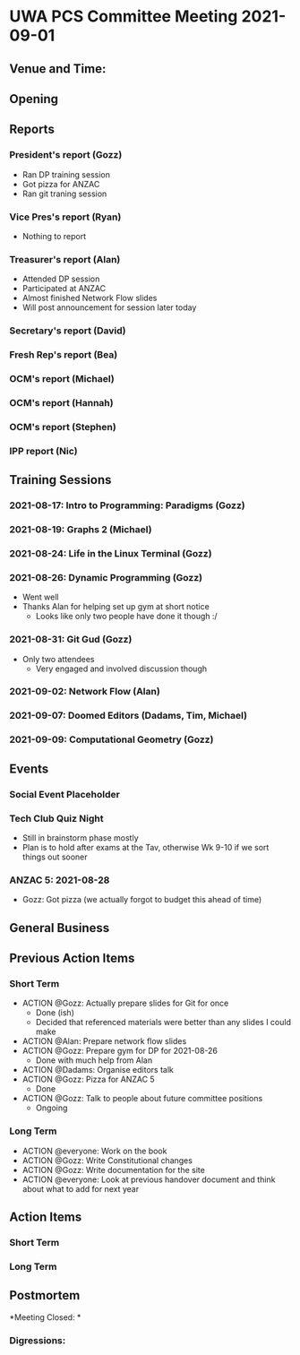 # UWA PCS Committee Meeting 2021-09-01

## Venue and Time:
## Opening
## Reports
### President's report (Gozz)

- Ran DP training session
- Got pizza for ANZAC
- Ran git traning session

### Vice Pres's report (Ryan)
- Nothing to report

### Treasurer's report (Alan)
- Attended DP session
- Participated at ANZAC
- Almost finished Network Flow slides
- Will post announcement for session later today

### Secretary's report (David)
### Fresh Rep's report (Bea)
### OCM's report (Michael)
### OCM's report (Hannah)
### OCM's report (Stephen)
### IPP report (Nic)
## Training Sessions
### 2021-08-17: Intro to Programming: Paradigms (Gozz)
### 2021-08-19: Graphs 2 (Michael)
### 2021-08-24: Life in the Linux Terminal (Gozz)
### 2021-08-26: Dynamic Programming (Gozz)

- Went well
- Thanks Alan for helping set up gym at short notice
  - Looks like only two people have done it though :/

### 2021-08-31: Git Gud (Gozz)

- Only two attendees
  - Very engaged and involved discussion though

### 2021-09-02: Network Flow (Alan) 
### 2021-09-07: Doomed Editors (Dadams, Tim, Michael)
### 2021-09-09: Computational Geometry (Gozz)
## Events
### Social Event Placeholder
### Tech Club Quiz Night
- Still in brainstorm phase mostly
- Plan is to hold after exams at the Tav, otherwise Wk 9-10 if we sort things out sooner

### ANZAC 5: 2021-08-28

- Gozz: Got pizza (we actually forgot to budget this ahead of time)

## General Business
## Previous Action Items

### Short Term

- ACTION @Gozz: Actually prepare slides for Git for once
  - Done (ish)
  - Decided that referenced materials were better than any slides I could make
- ACTION @Alan: Prepare network flow slides
- ACTION @Gozz: Prepare gym for DP for 2021-08-26
  - Done with much help from Alan
- ACTION @Dadams: Organise editors talk
- ACTION @Gozz: Pizza for ANZAC 5
  - Done
- ACTION @Gozz: Talk to people about future committee positions
  - Ongoing
  
### Long Term

- ACTION @everyone: Work on the book
- ACTION @Gozz: Write Constitutional changes
- ACTION @Gozz: Write documentation for the site
- ACTION @everyone: Look at previous handover document and think about what to add for next year

## Action Items

### Short Term

### Long Term

## Postmortem

*Meeting Closed: * 

###  Digressions: 
